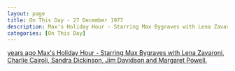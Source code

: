 ```yaml
---
layout: page
title: On This Day - 27 December 1977
description: Max's Holiday Hour - Starring Max Bygraves with Lena Zavaroni, Charlie Cairoli, Sandra Dickinson, Jim Davidson and Margaret Powell.
categories: [On This Day]
---
```


[<span id="age1"></span> years ago Max's Holiday Hour - Starring Max Bygraves with Lena Zavaroni, Charlie Cairoli, Sandra Dickinson, Jim Davidson and Margaret Powell.](/thames%20television/1877/12/27/maxs-holiday-hour.html)

<!-- Script for calculating number of years ago -->
<script>
var dob = '19771227';
var year = Number(dob.substr(0, 4));
var month = Number(dob.substr(4, 2)) - 1;
var day = Number(dob.substr(6, 2));
var today = new Date();
var age1 = today.getFullYear() - year;
if (today.getMonth() < month || (today.getMonth() == month && today.getDate() < day)) {
age1--;
}
document.getElementById("age1").innerHTML=age1;
</script>

